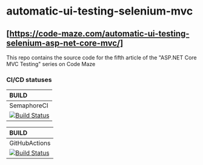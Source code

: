 # automatic-ui-testing-selenium-mvc

## [https://code-maze.com/automatic-ui-testing-selenium-asp-net-core-mvc/]

This repo contains the source code for the fifth article of the "ASP.NET Core MVC Testing" series on Code Maze

### CI/CD statuses

| BUILD       |
| :---------- |
| SemaphoreCI |
| [![Build Status](https://vabic.semaphoreci.com/badges/CodeMazeSelenium/branches/work.svg?key=1db44441-6274-44b9-8df1-7767d407e5e1)](https://vabic.semaphoreci.com/projects/CodeMazeSelenium?key=1db44441-6274-44b9-8df1-7767d407e5e1)

| BUILD |
|:----- |
|GitHubActions|
| [![Build Status](https://github.com/vabic/CodeMazeSelenium/workflows/.github/workflows/ubuntu-docker.yml/badge.svg)](https://github.com/vabic/CodeMazeSelenium/actions) |
